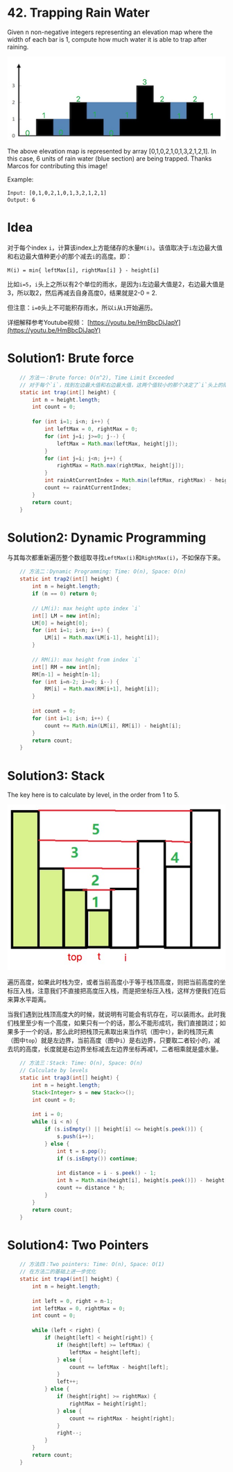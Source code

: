 # 42. Trapping Rain Water

Given n non-negative integers representing an elevation map where the width of each bar is 1, compute how much water it is able to trap after raining.

![](./_image/2018-12-29-15-18-05.jpg)

The above elevation map is represented by array [0,1,0,2,1,0,1,3,2,1,2,1]. In this case, 6 units of rain water (blue section) are being trapped. Thanks Marcos for contributing this image!

Example:

```
Input: [0,1,0,2,1,0,1,3,2,1,2,1]
Output: 6
```

# Idea
对于每个index `i`，计算该index上方能储存的水量`M(i)`。该值取决于`i`左边最大值和右边最大值种更小的那个减去`i`的高度。即：

```
M(i) = min{ leftMax[i], rightMax[i] } - height[i]
```

比如`i=5`，`i`头上之所以有2个单位的雨水，是因为`i`左边最大值是2，右边最大值是3，所以取2，然后再减去自身高度0，结果就是2-0 = 2.

但注意：`i=0`头上不可能积存雨水，所以`i`从`1`开始遍历。

详细解释参考Youtube视频：
[https://youtu.be/HmBbcDiJapY](https://youtu.be/HmBbcDiJapY)

# Solution1: Brute force

```java
    // 方法一：Brute force: O(n^2), Time Limit Exceeded
    // 对于每个`i`，找到左边最大值和右边最大值，这两个值较小的那个决定了`i`头上的雨水的高度，减去height[i]即可
    static int trap(int[] height) {
        int n = height.length;
        int count = 0;

        for (int i=1; i<n; i++) {
            int leftMax = 0, rightMax = 0;
            for (int j=i; j>=0; j--) {
                leftMax = Math.max(leftMax, height[j]);
            }
            for (int j=i; j<n; j++) {
                rightMax = Math.max(rightMax, height[j]);
            }
            int rainAtCurrentIndex = Math.min(leftMax, rightMax) - height[i];
            count += rainAtCurrentIndex;
        }
        return count;
    }
```

# Solution2: Dynamic Programming

与其每次都重新遍历整个数组取寻找`LeftMax(i)`和`RightMax(i)`，不如保存下来。

```java
    // 方法二：Dynamic Programming: Time: O(n), Space: O(n)
    static int trap2(int[] height) {
        int n = height.length;
        if (n == 0) return 0;

        // LM(i): max height upto index `i`
        int[] LM = new int[n];
        LM[0] = height[0];
        for (int i=1; i<n; i++) {
            LM[i] = Math.max(LM[i-1], height[i]);
        }

        // RM(i): max height from index `i`
        int[] RM = new int[n];
        RM[n-1] = height[n-1];
        for (int i=n-2; i>=0; i--) {
            RM[i] = Math.max(RM[i+1], height[i]);
        }

        int count = 0;
        for (int i=1; i<n; i++) {
            count += Math.min(LM[i], RM[i]) - height[i];
        }
        return count;
    }
```

# Solution3: Stack

The key here is to calculate by level, in the order from 1 to 5.

![](./_image/2018-12-31-12-58-03.jpg)

遍历高度，如果此时栈为空，或者当前高度小于等于栈顶高度，则把当前高度的坐标压入栈，注意我们不直接把高度压入栈，而是把坐标压入栈，这样方便我们在后来算水平距离。

当我们遇到比栈顶高度大的时候，就说明有可能会有坑存在，可以装雨水。此时我们栈里至少有一个高度，如果只有一个的话，那么不能形成坑，我们直接跳过；如果多于一个的话，那么此时把栈顶元素取出来当作坑（图中`t`），新的栈顶元素（图中`top`）就是左边界，当前高度（图中`i`）是右边界，只要取二者较小的，减去坑的高度，长度就是右边界坐标减去左边界坐标再减1，二者相乘就是盛水量。

```java
    // 方法三：Stack: Time: O(n), Space: O(n)
    // Calculate by levels
    static int trap3(int[] height) {
        int n = height.length;
        Stack<Integer> s = new Stack<>();
        int count = 0;

        int i = 0;
        while (i < n) {
            if (s.isEmpty() || height[i] <= height[s.peek()]) {
                s.push(i++);
            } else {
                int t = s.pop();
                if (s.isEmpty()) continue;

                int distance = i - s.peek() - 1;
                int h = Math.min(height[i], height[s.peek()]) - height[t];
                count += distance * h;
            }
        }
        return count;
    }
```

# Solution4: Two Pointers

```java
    // 方法四：Two pointers: Time: O(n), Space: O(1)
    // 在方法二的基础上进一步优化
    static int trap4(int[] height) {
        int n = height.length;

        int left = 0, right = n-1;
        int leftMax = 0, rightMax = 0;
        int count = 0;

        while (left < right) {
            if (height[left] < height[right]) {
                if (height[left] >= leftMax) {
                    leftMax = height[left];
                } else {
                    count += leftMax - height[left];
                }
                left++;
            } else {
                if (height[right] >= rightMax) {
                    rightMax = height[right];
                } else {
                    count += rightMax - height[right];
                }
                right--;
            }
        }
        return count;
    }
```
